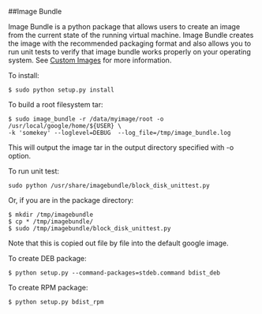 ##Image Bundle

Image Bundle is a python package that allows users to create an image from the current state of the running virtual machine. Image Bundle creates the image with the recommended packaging format and also allows you to run unit tests to verify that image bundle works properly on your operating system. See [Custom Images](https://developers.google.com/compute/docs/images#bundle_image) for more information.

To install:

    $ sudo python setup.py install


To build a root filesystem tar:

    $ sudo image_bundle -r /data/myimage/root -o /usr/local/google/home/${USER} \
    -k 'somekey' --loglevel=DEBUG  --log_file=/tmp/image_bundle.log

This will output the image tar in the output directory specified with -o option.

To run unit test:

    sudo python /usr/share/imagebundle/block_disk_unittest.py
    
Or, if you are in the package directory:

    $ mkdir /tmp/imagebundle
    $ cp * /tmp/imagebundle/
    $ sudo /tmp/imagebundle/block_disk_unittest.py

Note that this is copied out file by file into the default google image.

To create DEB package:

    $ python setup.py --command-packages=stdeb.command bdist_deb
    
To create RPM package:

    $ python setup.py bdist_rpm
    

